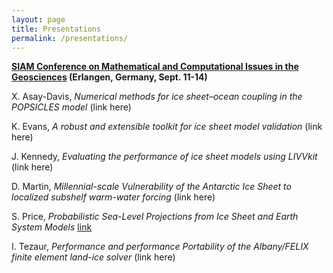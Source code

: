 ```yaml
---
layout: page
title: Presentations
permalink: /presentations/
---
```


**[SIAM Conference on Mathematical and Computational Issues in the Geosciences](http://www.siam-gs17.de/) (Erlangen, Germany, Sept. 11-14)**

X. Asay-Davis, *Numerical methods for ice sheet–ocean coupling in the POPSICLES model* (link here)

K. Evans, *A robust and extensible toolkit for ice sheet model validation* (link here)

J. Kennedy, *Evaluating the performance of ice sheet models using LIVVkit* (link here)

D. Martin, *Millennial-scale Vulnerability of the Antarctic Ice Sheet to localized subshelf warm-water forcing* (link here)

S. Price, *Probabilistic Sea-Level Projections from Ice Sheet and Earth System Models* [link](https://drive.google.com/open?id=0B6Ue2j2To9fQcFFxQTVEUU1penc)

I. Tezaur, *Performance and performance Portability of the Albany/FELIX finite element land-ice solver* (link here)
